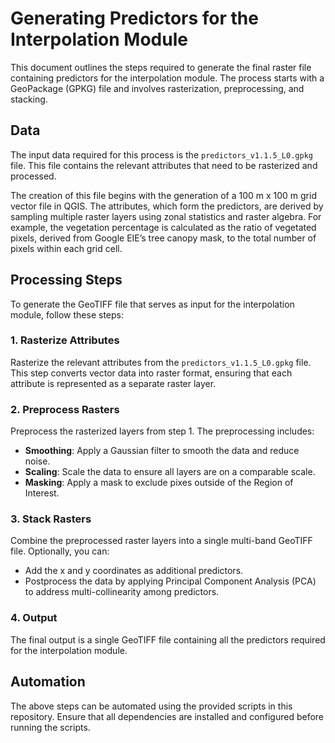 # Generating Predictors for the Interpolation Module

This document outlines the steps required to generate the final raster file containing predictors for the interpolation module. The process starts with a GeoPackage (GPKG) file and involves rasterization, preprocessing, and stacking.

## Data

The input data required for this process is the `predictors_v1.1.5_L0.gpkg` file. This file contains the relevant attributes that need to be rasterized and processed.

The creation of this file begins with the generation of a 100 m x 100 m grid vector file in QGIS. The attributes, which form the predictors, are derived by sampling multiple raster layers using zonal statistics and raster algebra. For example, the vegetation percentage is calculated as the ratio of vegetated pixels, derived from Google EIE’s tree canopy mask, to the total number of pixels within each grid cell.

## Processing Steps

To generate the GeoTIFF file that serves as input for the interpolation module, follow these steps:

### 1. Rasterize Attributes
Rasterize the relevant attributes from the `predictors_v1.1.5_L0.gpkg` file. This step converts vector data into raster format, ensuring that each attribute is represented as a separate raster layer.

### 2. Preprocess Rasters
Preprocess the rasterized layers from step 1. The preprocessing includes:
- **Smoothing**: Apply a Gaussian filter to smooth the data and reduce noise.
- **Scaling**: Scale the data to ensure all layers are on a comparable scale.
- **Masking**: Apply a mask to exclude pixes outside of the Region of Interest.

### 3. Stack Rasters
Combine the preprocessed raster layers into a single multi-band GeoTIFF file. Optionally, you can:
- Add the x and y coordinates as additional predictors.
- Postprocess the data by applying Principal Component Analysis (PCA) to address multi-collinearity among predictors.

### 4. Output
The final output is a single GeoTIFF file containing all the predictors required for the interpolation module.

## Automation
The above steps can be automated using the provided scripts in this repository. Ensure that all dependencies are installed and configured before running the scripts.
